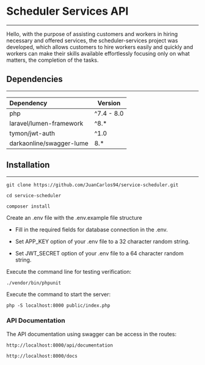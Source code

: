 # Scheduler Services API
___
Hello, with the purpose of assisting customers and workers in hiring necessary and offered services, the scheduler-services project was developed, which allows customers to hire workers easily and quickly and workers can make their skills available effortlessly focusing only on what matters, the completion of the tasks.

## Dependencies
___
| Dependency | Version|
|:------------|-------|
|php|^7.4 - 8.0|
| laravel/lumen-framework | ^8.* |
|tymon/jwt-auth|^1.0|
|darkaonline/swagger-lume|8.*|

## Installation
___
```
git clone https://github.com/JuanCarlos94/service-scheduler.git
```
```
cd service-scheduler
```
```
composer install
```

Create an .env file with the .env.example file structure

- Fill in the required fields for database connection in the .env.

- Set APP_KEY option of your .env file to a 32 character random string.

- Set JWT_SECRET option of your .env file to a 64 character random string.

Execute the command line for testing verification:
```
./vendor/bin/phpunit
```

Execute the command to start the server:
```
php -S localhost:8000 public/index.php
```

### API Documentation
The API documentation using swagger can be access in the routes:
```
http://localhost:8000/api/documentation
```
```
http://localhost:8000/docs
```


